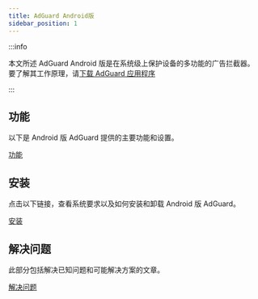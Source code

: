 ```yaml
---
title: AdGuard Android版
sidebar_position: 1
---
```


:::info

本文所述 AdGuard Android 版是在系统级上保护设备的多功能的广告拦截器。 要了解其工作原理，请[下载 AdGuard 应用程序](https://agrd.io/download-kb-adblock)

:::

## 功能

以下是 Android 版 AdGuard 提供的主要功能和设置。

[功能](/adguard-for-android/features/features.md)

## 安装

点击以下链接，查看系统要求以及如何安装和卸载 Android 版 AdGuard。

[安装](/adguard-for-android/installation.md)

## 解决问题

此部分包括解决已知问题和可能解决方案的文章。

[解决问题](/adguard-for-android/solving-problems/solving-problems.md)
